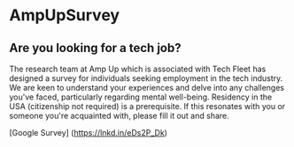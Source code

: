 # AmpUpSurvey

## Are you looking for a tech job?

The research team at Amp Up which is associated with Tech Fleet has designed a survey for individuals seeking employment in the tech industry. We are keen to understand your experiences and delve into any challenges you've faced, particularly regarding mental well-being. Residency in the USA (citizenship not required) is a prerequisite. If this resonates with you or someone you're acquainted with, please fill it out and share.

[Google Survey] (https://lnkd.in/eDs2P_Dk)

